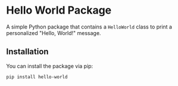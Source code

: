 # Hello World Package

A simple Python package that contains a `HelloWorld` class to print a personalized "Hello, World!" message.

## Installation

You can install the package via pip:

```bash
pip install hello-world
